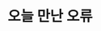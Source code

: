 ---
title: "오늘 만난 오류"
excerpt: "프로젝트를 진행하면서 마주친 크고 작은 오류들을 기록."
header:
#   image: /assets/images/foo-bar-identity.jpg
  teaser: /assets/images/neverGiveup.jpeg
permalink: /error-handling/
---